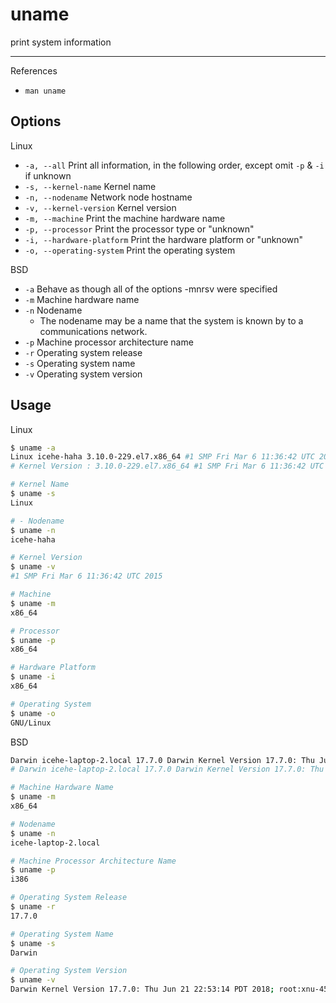 # uname

print system information

---

References

- `man uname`

## Options

Linux

- `-a, --all` Print all information, in the following order, except omit `-p` & `-i` if unknown
- `-s, --kernel-name` Kernel name
- `-n, --nodename` Network node hostname
- `-v, --kernel-version` Kernel version
- `-m, --machine` Print the machine hardware name
- `-p, --processor` Print the processor type or "unknown"
- `-i, --hardware-platform` Print the hardware platform or "unknown"
- `-o, --operating-system` Print the operating system

BSD

- `-a` Behave as though all of the options -mnrsv were specified
- `-m` Machine hardware name
- `-n` Nodename
    - The nodename may be a name that the system is known by to a communications network.
- `-p` Machine processor architecture name
- `-r` Operating system release
- `-s` Operating system name
- `-v` Operating system version

## Usage

Linux

```bash
$ uname -a
Linux icehe-haha 3.10.0-229.el7.x86_64 #1 SMP Fri Mar 6 11:36:42 UTC 2015 x86_64 x86_64 x86_64 GNU/Linux
# Kernel Version : 3.10.0-229.el7.x86_64 #1 SMP Fri Mar 6 11:36:42 UTC 2015

# Kernel Name
$ uname -s
Linux

# - Nodename
$ uname -n
icehe-haha

# Kernel Version
$ uname -v
#1 SMP Fri Mar 6 11:36:42 UTC 2015

# Machine
$ uname -m
x86_64

# Processor
$ uname -p
x86_64

# Hardware Platform
$ uname -i
x86_64

# Operating System
$ uname -o
GNU/Linux
```

BSD

```bash
Darwin icehe-laptop-2.local 17.7.0 Darwin Kernel Version 17.7.0: Thu Jun 21 22:53:14 PDT 2018; root:xnu-4570.71.2~1/RELEASE_X86_64 x86_64
# Darwin icehe-laptop-2.local 17.7.0 Darwin Kernel Version 17.7.0: Thu Jun 21 22:53:14 PDT 2018; root:xnu-4570.71.2~1/RELEASE_X86_64 x86_64

# Machine Hardware Name
$ uname -m
x86_64

# Nodename
$ uname -n
icehe-laptop-2.local

# Machine Processor Architecture Name
$ uname -p
i386

# Operating System Release
$ uname -r
17.7.0

# Operating System Name
$ uname -s
Darwin

# Operating System Version
$ uname -v
Darwin Kernel Version 17.7.0: Thu Jun 21 22:53:14 PDT 2018; root:xnu-4570.71.2~1/RELEASE_X86_64
```
